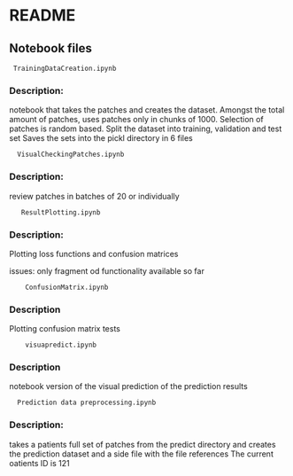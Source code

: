 # README 

## Notebook files 


     TrainingDataCreation.ipynb

### Description:
notebook that takes the patches and creates the dataset.
Amongst the total amount of patches, uses patches only in chunks of 1000. 
Selection of patches is random based. 
Split the dataset into training, validation and test set
Saves the sets into the pickl directory in 6 files


      VisualCheckingPatches.ipynb
     
### Description:
review patches in batches of 20 or individually


       ResultPlotting.ipynb
     
### Description:
Plotting loss functions and confusion matrices

issues: only fragment od functionality available so far


        ConfusionMatrix.ipynb 

### Description
Plotting confusion matrix tests


        visuapredict.ipynb  

### Description
notebook version of the visual prediction of the prediction results


      Prediction data preprocessing.ipynb

### Description:
takes a patients full set of patches from the predict directory and creates the prediction dataset and a side file with the file references
The current oatients ID is 121
    